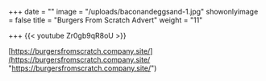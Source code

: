 +++
date = ""
image = "/uploads/baconandeggsand-1.jpg"
showonlyimage = false
title = "Burgers From Scratch Advert"
weight = "11"

+++
{{< youtube Zr0gb9qR8oU >}}

[https://burgersfromscratch.company.site/](https://burgersfromscratch.company.site/ "https://burgersfromscratch.company.site/")